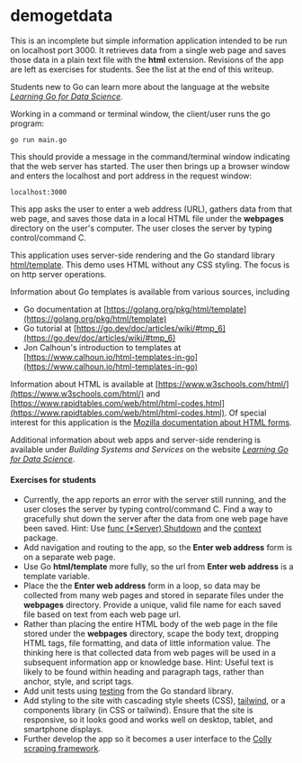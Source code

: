 # demogetdata 

This is an incomplete but simple information application intended to be run on localhost port 3000. It retrieves data from a single web page and saves those data in a plain text file with the **html** extension. Revisions of the app are left as exercises for students. See the list at the end of this writeup.

Students new to Go can learn more about the language at the website [*Learning Go for Data Science*](https://msdsgo.netlify.app/). 

Working in a command or terminal window, the client/user runs the go program:
```
go run main.go
```
This should provide a message in the command/terminal window indicating that the web server has started. The user then brings up a browser window and enters the localhost and port address in the request window:
```
localhost:3000
```
This app asks the user to enter a web address (URL), gathers data from that web page, and saves those data in a local HTML file under the **webpages** directory on the user's computer. The user closes the server by typing control/command C.

This application uses server-side rendering and the Go standard library [html/template](https://pkg.go.dev/html/template). This demo uses HTML without any CSS styling. The focus is on http server operations.

Information about Go templates is available from various sources, including
- Go documentation at [https://golang.org/pkg/html/template](https://golang.org/pkg/html/template)
- Go tutorial at [https://go.dev/doc/articles/wiki/#tmp_6](https://go.dev/doc/articles/wiki/#tmp_6)
- Jon Calhoun's introduction to templates at [https://www.calhoun.io/html-templates-in-go](https://www.calhoun.io/html-templates-in-go)

Information about HTML is available at [https://www.w3schools.com/html/](https://www.w3schools.com/html/) and [https://www.rapidtables.com/web/html/html-codes.html](https://www.rapidtables.com/web/html/html-codes.html). Of special interest for this application is the [Mozilla documentation about HTML forms](https://developer.mozilla.org/en-US/docs/Web/HTML/Element/form).

Additional information about web apps and server-side rendering is available under *Building Systems and Services* on the website [*Learning Go for Data Science*](https://msdsgo.netlify.app).

#### Exercises for students
- Currently, the app reports an error with the server still running, and the user closes the server by typing control/command C. Find a way to gracefully shut down the server after the data from one web page have been saved. Hint: Use [func (*Server) Shutdown](https://pkg.go.dev/net/http#Server.Shutdown) and the [context](https://pkg.go.dev/context) package.
- Add navigation and routing to the app, so the **Enter web address** form is on a separate web page.
- Use Go **html/template** more fully, so the url from **Enter web address** is a template variable.
- Place the the **Enter web address** form in a loop, so data may be collected from many web pages and stored in separate files under the **webpages** directory. Provide a unique, valid file name for each saved file based on text from each web page url.
- Rather than placing the entire HTML body of the web page in the file stored under the **webpages** directory, scape the body text, dropping HTML tags, file formatting, and data of little information value. The thinking here is that collected data from web pages will be used in a subsequent information app or knowledge base. Hint: Useful text is likely to be found within heading and paragraph tags, rather than anchor, style, and script tags.
- Add unit tests using [testing](https://pkg.go.dev/testing) from the Go standard library.
- Add styling to the site with cascading style sheets (CSS), [tailwind](https://tailwindcss.com/), or a components library (in CSS or tailwind). Ensure that the site is responsive, so it looks good and works well on desktop, tablet, and smartphone displays.
- Further develop the app so it becomes a user interface to the [Colly scraping framework](https://pkg.go.dev/github.com/gocolly/colly/v2).


